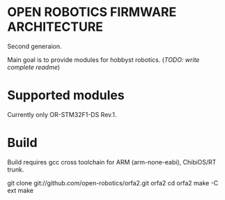 OPEN ROBOTICS FIRMWARE ARCHITECTURE
===================================

Second generaion.

Main goal is to provide modules for hobbyst robotics.
(*TODO: write complete readme*)


Supported modules
=================

Currently only OR-STM32F1-DS Rev.1.


Build
=====

Build requires gcc cross toolchain for ARM (arm-none-eabi), ChibiOS/RT trunk.

git clone git://github.com/open-robotics/orfa2.git orfa2
cd orfa2
make -C ext
make
